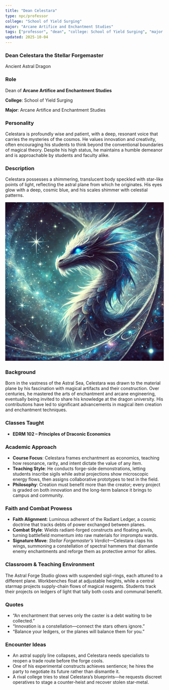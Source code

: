 ```yaml
---
title: "Dean Celestara"
type: npc/professor
college: "School of Yield Surging"
major: "Arcane Artifice and Enchantment Studies"
tags: ["professor", "dean", "college: School of Yield Surging", "major: Arcane Artifice and Enchantment Studies","variant:astral"]
updated: 2025-10-04
---
```


### Dean Celestara the Stellar Forgemaster

Ancient Astral Dragon

### Role

Dean of **Arcane Artifice and Enchantment Studies**

**College**: School of Yield Surging

**Major**: Arcane Artifice and Enchantment Studies

### Personality

Celestara is profoundly wise and patient, with a deep, resonant voice that carries the mysteries of the cosmos. He values innovation and creativity, often encouraging his students to think beyond the conventional boundaries of magical theory. Despite his high status, he maintains a humble demeanor and is approachable by students and faculty alike.

### Description

Celestara possesses a shimmering, translucent body speckled with star-like points of light, reflecting the astral plane from which he originates. His eyes glow with a deep, cosmic blue, and his scales shimmer with celestial patterns.

![A17A8C53-D187-4A9F-8D6A-1F8F4A8DFAF9](/assets/images/A17A8C53-D187-4A9F-8D6A-1F8F4A8DFAF9.webp)

### Background

Born in the vastness of the Astral Sea, Celestara was drawn to the material plane by his fascination with magical artifacts and their construction. Over centuries, he mastered the arts of enchantment and arcane engineering, eventually being invited to share his knowledge at the dragon university. His contributions have led to significant advancements in magical item creation and enchantment techniques.

### Classes Taught

- **EDRM 102 – Principles of Draconic Economics**



### Academic Approach

- **Course Focus**: Celestara frames enchantment as economics, teaching how resonance, rarity, and intent dictate the value of any item.
- **Teaching Style**: He conducts forge-side demonstrations, letting students inscribe sigils while astral projections show microscopic energy flows, then assigns collaborative prototypes to test in the field.
- **Philosophy**: Creation must benefit more than the creator; every project is graded on both innovation and the long-term balance it brings to campus and community.

### Faith and Combat Prowess

- **Faith Alignment**: Luminous adherent of the Radiant Ledger, a cosmic doctrine that tracks debts of power exchanged between planes.
- **Combat Style**: Wields radiant-forged constructs and floating anvils, turning battlefield momentum into raw materials for impromptu wards.
- **Signature Move**: *Stellar Forgemaster’s Verdict*—Celestara claps his wings, summoning a constellation of spectral hammers that dismantle enemy enchantments and reforge them as protective armor for allies.

### Classroom & Teaching Environment

The Astral Forge Studio glows with suspended sigil-rings, each attuned to a different plane. Workbenches float at adjustable heights, while a central starmap projects supply-chain flows of magical reagents. Students track their projects on ledgers of light that tally both costs and communal benefit.

### Quotes

- “An enchantment that serves only the caster is a debt waiting to be collected.”
- “Innovation is a constellation—connect the stars others ignore.”
- “Balance your ledgers, or the planes will balance them for you.”

### Encounter Ideas

- An astral supply line collapses, and Celestara needs specialists to reopen a trade route before the forge cools.
- One of his experimental constructs achieves sentience; he hires the party to negotiate its future rather than dismantle it.
- A rival college tries to steal Celestara’s blueprints—he requests discreet operatives to stage a counter-heist and recover stolen star-metal.
